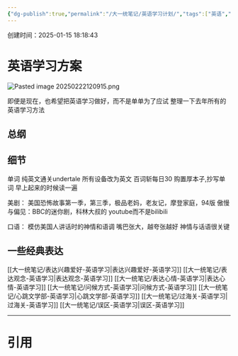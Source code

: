 ```yaml
---
{"dg-publish":true,"permalink":"/大一统笔记/英语学习计划/","tags":["英语","学习","未完成","留学申请"],"created":"2025-04-04T09:37:34.000+08:00"}
---
```


创建时间：2025-01-15 18:18:43

# 英语学习方案

![Pasted image 20250222120915.png](/img/user/%E9%99%84%E4%BB%B6/Pasted%20image%2020250222120915.png)

即便是现在，也希望把英语学习做好，而不是单单为了应试
整理一下去年所有的英语学习方法
## 总纲

## 细节
单词
纯英文通关undertale
所有设备改为英文
百词斩每日30
购置厚本子,抄写单词
早上起来的时候读一遍

美剧：
美国恐怖故事第一季，第三季，极品老妈，老友记，摩登家庭，94版 傲慢与偏见：BBC的迷你剧，科林大叔的
youtube而不是bilibili

口语：
模仿美国人讲话时的神情和语调
嘴巴张大，越夸张越好
神情与话语很关键


## 一些经典表达

[[大一统笔记/表达兴趣爱好-英语学习\|表达兴趣爱好-英语学习]]
[[大一统笔记/表达观念-英语学习\|表达观念-英语学习]]
[[大一统笔记/表达心情-英语学习\|表达心情-英语学习]]
[[大一统笔记/问候方式-英语学习\|问候方式-英语学习]]
[[大一统笔记/心跳文学部-英语学习\|心跳文学部-英语学习]]
[[大一统笔记/过海关-英语学习\|过海关-英语学习]]
[[大一统笔记/误区-英语学习\|误区-英语学习]]


---
# 引用